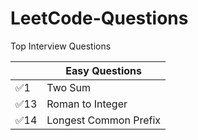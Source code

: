 # LeetCode-Questions
 Top Interview Questions

|     | Easy Questions |
| --- | --- |
| ✅1 | Two Sum |
| ✅13 | Roman to Integer |
| ✅14 | Longest Common Prefix |
